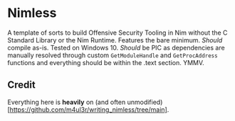 # Nimless
A template of sorts to build Offensive Security Tooling in Nim without the C Standard Library or the Nim Runtime. Features the bare minimum. *Should* compile as-is. Tested on Windows 10. *Should* be PIC as dependencies are manually resolved through custom `GetModuleHandle` and `GetProcAddress` functions and everything should be within the .text section. YMMV.

## Credit
Everything here is **heavily** on (and often unmodified) [https://github.com/m4ul3r/writing_nimless/tree/main]. 
